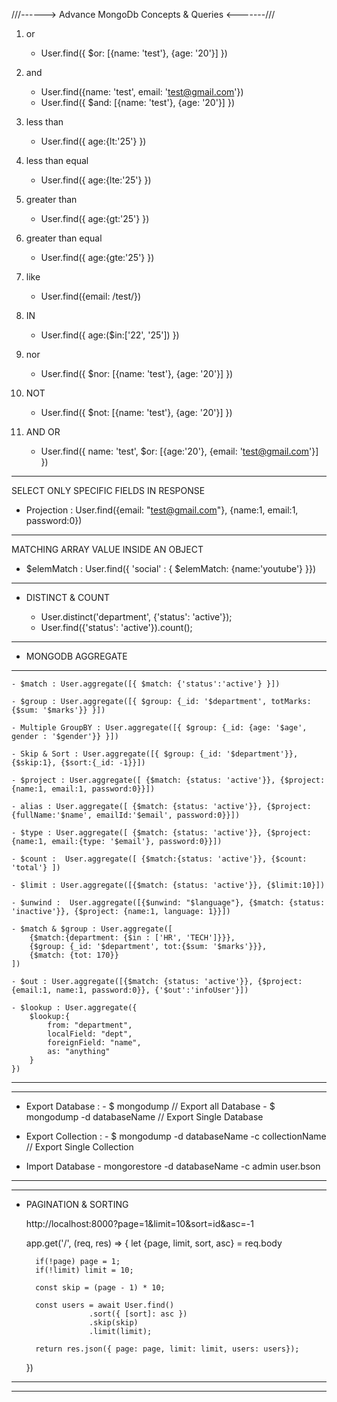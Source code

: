 ///------> Advance MongoDb Concepts & Queries <-------/// 

1. or 
    - User.find({ $or: [{name: 'test'}, {age: '20'}] })

2. and
    - User.find({name: 'test', email: 'test@gmail.com'})
    - User.find({ $and: [{name: 'test'}, {age: '20'}] })

3. less than
    - User.find({ age:{lt:'25'} })

4. less than equal
    - User.find({ age:{lte:'25'} })
    
5. greater than
    - User.find({ age:{gt:'25'} })
    
6. greater than equal
    - User.find({ age:{gte:'25'} })
    
7. like
    - User.find({email: /test/})

8. IN
    - User.find({ age:($in:['22', '25']) })

9. nor
    - User.find({ $nor: [{name: 'test'}, {age: '20'}] })

10. NOT
    - User.find({ $not: [{name: 'test'}, {age: '20'}] })

11. AND OR
    - User.find({ name: 'test', $or: [{age:'20'}, {email: 'test@gmail.com'}] })

------------------------------------------------------------------------------------------------

SELECT ONLY SPECIFIC FIELDS IN RESPONSE 

* Projection : User.find({email: "test@gmail.com"}, {name:1, email:1, password:0})

------------------------------------------------------------------------------------------------

MATCHING ARRAY VALUE INSIDE AN OBJECT

* $elemMatch : User.find({ 'social' : { $elemMatch: {name:'youtube'} }})

-----------------------------------------------------------------------------------------------

* DISTINCT & COUNT

    - User.distinct('department', {'status': 'active'});
    - User.find({'status': 'active'}).count();

-----------------------------------------------------------------------------------------------
* MONGODB AGGREGATE
-----------------------------------------------------------------------------------------------

    - $match : User.aggregate([{ $match: {'status':'active'} }])

    - $group : User.aggregate([{ $group: {_id: '$department', totMarks: {$sum: '$marks'}} }])
    
    - Multiple GroupBY : User.aggregate([{ $group: {_id: {age: '$age', gender : '$gender'}} }])
    
    - Skip & Sort : User.aggregate([{ $group: {_id: '$department'}}, {$skip:1}, {$sort:{_id: -1}}]) 
    
    - $project : User.aggregate([ {$match: {status: 'active'}}, {$project: {name:1, email:1, password:0}}])
  
    - alias : User.aggregate([ {$match: {status: 'active'}}, {$project: {fullName:'$name', emailId:'$email', password:0}}])

    - $type : User.aggregate([ {$match: {status: 'active'}}, {$project: {name:1, email:{type: '$email'}, password:0}}])

    - $count :  User.aggregate([ {$match:{status: 'active'}}, {$count: 'total'} ])

    - $limit : User.aggregate([{$match: {status: 'active'}}, {$limit:10}])

    - $unwind :  User.aggregate([{$unwind: "$language"}, {$match: {status: 'inactive'}}, {$project: {name:1, language: 1}}])

    - $match & $group : User.aggregate([
        {$match:{department: {$in : ['HR', 'TECH']}}},
        {$group: {_id: '$department', tot:{$sum: '$marks'}}},
        {$match: {tot: 170}}
    ])

    - $out : User.aggregate([{$match: {status: 'active'}}, {$project: {email:1, name:1, password:0}}, {'$out':'infoUser'}])

    - $lookup : User.aggregate({
        $lookup:{
            from: "department",
            localField: "dept",
            foreignField: "name",
            as: "anything" 
        }
    })


-----------------------------------------------------------------------------------------------
-----------------------------------------------------------------------------------------------

* Export Database : 
        - $ mongodump // Export all Database 
        - $ mongodump -d databaseName // Export Single Database 

* Export Collection : 
        - $ mongodump -d databaseName -c collectionName // Export Single Collection 

* Import Database 
        - mongorestore -d databaseName  -c admin user.bson


-----------------------------------------------------------------------------------------------
-----------------------------------------------------------------------------------------------

* PAGINATION & SORTING 

    http://localhost:8000?page=1&limit=10&sort=id&asc=-1

    app.get('/', (req, res) => {
        let {page, limit, sort, asc} = req.body

        if(!page) page = 1; 
        if(!limit) limit = 10; 

        const skip = (page - 1) * 10;

        const users = await User.find()
                    .sort({ [sort]: asc })
                    .skip(skip)
                    .limit(limit);
        
        return res.json({ page: page, limit: limit, users: users});
    })

-----------------------------------------------------------------------------------------------
-----------------------------------------------------------------------------------------------

